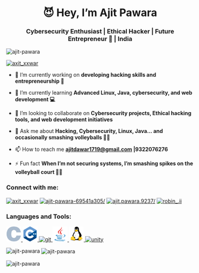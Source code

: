 <h1 align="center">😈 Hey, I’m Ajit Pawara</h1>
<h3 align="center">Cybersecurity Enthusiast | Ethical Hacker | Future Entrepreneur 🚀 | India</h3>

<p align="left"> <img src="https://komarev.com/ghpvc/?username=ajit-pawara&label=Profile%20views&color=0e75b6&style=flat" alt="ajit-pawara" /> </p>

<p align="left"> <a href="https://twitter.com/axit_xxwar" target="blank"><img src="https://img.shields.io/twitter/follow/axit_xxwar?logo=twitter&style=for-the-badge" alt="axit_xxwar" /></a> </p>

- 🔭 I’m currently working on **developing hacking skills and entrepreneurship 🚀**

- 🌱 I’m currently learning **Advanced Linux, Java, cybersecurity, and web development 💻**

- 👯 I’m looking to collaborate on **Cybersecurity projects, Ethical hacking tools, and web development initiatives**

- 💬 Ask me about **Hacking, Cybersecurity, Linux, Java… and occasionally smashing volleyballs 🏐😎**

- 📫 How to reach me **ajitdawar1719@gmail.com |9322076276**

- ⚡ Fun fact **When I’m not securing systems, I’m smashing spikes on the volleyball court 🏐🔐**

<h3 align="left">Connect with me:</h3>
<p align="left">
<a href="https://twitter.com/axit_xxwar" target="blank"><img align="center" src="https://raw.githubusercontent.com/rahuldkjain/github-profile-readme-generator/master/src/images/icons/Social/twitter.svg" alt="axit_xxwar" height="30" width="40" /></a>
<a href="https://linkedin.com/in/ajit-pawara-69541a305/" target="blank"><img align="center" src="https://raw.githubusercontent.com/rahuldkjain/github-profile-readme-generator/master/src/images/icons/Social/linked-in-alt.svg" alt="ajit-pawara-69541a305/" height="30" width="40" /></a>
<a href="https://fb.com/ajit.pawara.9237/" target="blank"><img align="center" src="https://raw.githubusercontent.com/rahuldkjain/github-profile-readme-generator/master/src/images/icons/Social/facebook.svg" alt="ajit.pawara.9237/" height="30" width="40" /></a>
<a href="https://instagram.com/robin_.ii" target="blank"><img align="center" src="https://raw.githubusercontent.com/rahuldkjain/github-profile-readme-generator/master/src/images/icons/Social/instagram.svg" alt="robin_.ii" height="30" width="40" /></a>
</p>

<h3 align="left">Languages and Tools:</h3>
<p align="left"> <a href="https://www.cprogramming.com/" target="_blank" rel="noreferrer"> <img src="https://raw.githubusercontent.com/devicons/devicon/master/icons/c/c-original.svg" alt="c" width="40" height="40"/> </a> <a href="https://www.w3schools.com/cpp/" target="_blank" rel="noreferrer"> <img src="https://raw.githubusercontent.com/devicons/devicon/master/icons/cplusplus/cplusplus-original.svg" alt="cplusplus" width="40" height="40"/> </a> <a href="https://git-scm.com/" target="_blank" rel="noreferrer"> <img src="https://www.vectorlogo.zone/logos/git-scm/git-scm-icon.svg" alt="git" width="40" height="40"/> </a> <a href="https://www.java.com" target="_blank" rel="noreferrer"> <img src="https://raw.githubusercontent.com/devicons/devicon/master/icons/java/java-original.svg" alt="java" width="40" height="40"/> </a> <a href="https://www.linux.org/" target="_blank" rel="noreferrer"> <img src="https://raw.githubusercontent.com/devicons/devicon/master/icons/linux/linux-original.svg" alt="linux" width="40" height="40"/> </a> <a href="https://unity.com/" target="_blank" rel="noreferrer"> <img src="https://www.vectorlogo.zone/logos/unity3d/unity3d-icon.svg" alt="unity" width="40" height="40"/> </a> </p>

<p><img align="left" src="https://github-readme-stats.vercel.app/api/top-langs?username=ajit-pawara&show_icons=true&theme=dark&locale=IND&layout=compact" alt="ajit-pawara" /></p>

<p>&nbsp;<img align="center" src="https://github-readme-stats.vercel.app/api?username=ajit-pawara&show_icons=true&locale=en" alt="ajit-pawara" /></p>

<p><img align="center" src="https://github-readme-streak-stats.herokuapp.com/?user=ajit-pawara&" alt="ajit-pawara" /></p>
